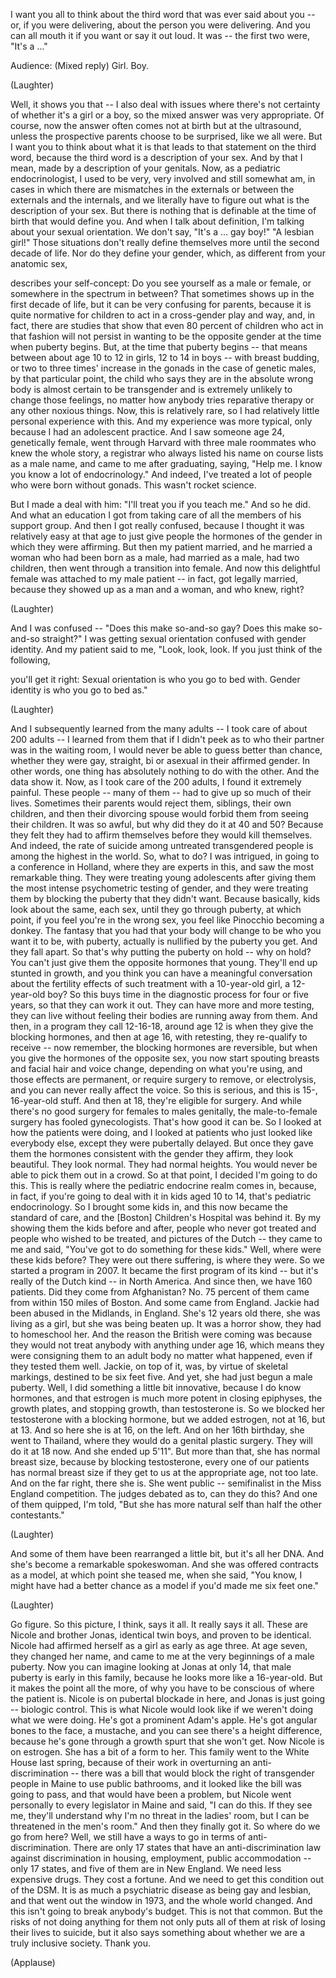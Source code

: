 
I want you all to think
about the third word
that was ever said about you --
or, if you were delivering,
about the person you were delivering.
And you can all mouth it
if you want or say it out loud.
It was -- the first two were, &quot;It&#39;s a ...&quot;

Audience: (Mixed reply) Girl. Boy.

(Laughter)

Well, it shows you that --
I also deal with issues
where there&#39;s not certainty
of whether it&#39;s a girl or a boy,
so the mixed answer was very appropriate.
Of course, now the answer often comes
not at birth but at the ultrasound,
unless the prospective parents
choose to be surprised,
like we all were.
But I want you to think about what it is
that leads to that statement
on the third word,
because the third word
is a description of your sex.
And by that I mean,
made by a description of your genitals.
Now, as a pediatric endocrinologist,
I used to be very, very involved
and still somewhat am, in cases
in which there are mismatches
in the externals
or between the externals
and the internals,
and we literally have to figure out
what is the description of your sex.
But there is nothing
that is definable at the time of birth
that would define you.
And when I talk about definition,
I&#39;m talking about your sexual orientation.
We don&#39;t say, &quot;It&#39;s a ... gay boy!&quot;
&quot;A lesbian girl!&quot;
Those situations don&#39;t
really define themselves
more until the second decade of life.
Nor do they define your gender,
which, as different
from your anatomic sex,

describes your self-concept:
Do you see yourself as a male or female,
or somewhere in the spectrum in between?
That sometimes shows up
in the first decade of life,
but it can be very confusing for parents,
because it is quite normative for children
to act in a cross-gender play and way,
and, in fact, there are studies that show
that even 80 percent of children
who act in that fashion
will not persist in wanting
to be the opposite gender
at the time when puberty begins.
But, at the time that puberty begins --
that means between about age 10 to 12
in girls, 12 to 14 in boys --
with breast budding,
or two to three times&#39;
increase in the gonads
in the case of genetic males,
by that particular point,
the child who says
they are in the absolute wrong body
is almost certain to be transgender
and is extremely unlikely
to change those feelings,
no matter how anybody tries
reparative therapy
or any other noxious things.
Now, this is relatively rare,
so I had relatively little
personal experience with this.
And my experience was more typical,
only because I had an adolescent practice.
And I saw someone age 24,
genetically female, went through Harvard
with three male roommates
who knew the whole story,
a registrar who always listed his name
on course lists as a male name,
and came to me after graduating,
saying, &quot;Help me. I know you know
a lot of endocrinology.&quot;
And indeed, I&#39;ve treated a lot of people
who were born without gonads.
This wasn&#39;t rocket science.

But I made a deal with him:
&quot;I&#39;ll treat you if you teach me.&quot;
And so he did.
And what an education I got
from taking care of all the members
of his support group.
And then I got really confused,
because I thought it was
relatively easy at that age
to just give people the hormones
of the gender
in which they were affirming.
But then my patient married,
and he married a woman
who had been born as a male,
had married as a male, had two children,
then went through
a transition into female.
And now this delightful female
was attached to my male patient --
in fact, got legally married,
because they showed up as a man
and a woman, and who knew, right?

(Laughter)

And I was confused --
&quot;Does this make so-and-so gay?
Does this make so-and-so straight?&quot;
I was getting sexual orientation
confused with gender identity.
And my patient said to me,
&quot;Look, look, look.
If you just think of the following,

you&#39;ll get it right:
Sexual orientation
is who you go to bed with.
Gender identity is who you go to bed as.&quot;

(Laughter)

And I subsequently learned
from the many adults --
I took care of about 200 adults --
I learned from them
that if I didn&#39;t peek as to who
their partner was in the waiting room,
I would never be able to guess
better than chance,
whether they were gay,
straight, bi or asexual
in their affirmed gender.
In other words,
one thing has absolutely nothing
to do with the other.
And the data show it.
Now, as I took care of the 200 adults,
I found it extremely painful.
These people -- many of them --
had to give up so much of their lives.
Sometimes their parents would reject them,
siblings, their own children,
and then their divorcing spouse
would forbid them
from seeing their children.
It was so awful,
but why did they do it at 40 and 50?
Because they felt
they had to affirm themselves
before they would kill themselves.
And indeed, the rate of suicide
among untreated transgendered people
is among the highest in the world.
So, what to do?
I was intrigued, in going
to a conference in Holland,
where they are experts in this,
and saw the most remarkable thing.
They were treating young adolescents
after giving them the most intense
psychometric testing of gender,
and they were treating them by blocking
the puberty that they didn&#39;t want.
Because basically,
kids look about the same,
each sex, until they go through puberty,
at which point, if you feel
you&#39;re in the wrong sex,
you feel like Pinocchio becoming a donkey.
The fantasy that you had
that your body will change
to be who you want it to be, with puberty,
actually is nullified
by the puberty you get.
And they fall apart.
So that&#39;s why putting the puberty
on hold -- why on hold?
You can&#39;t just give them
the opposite hormones that young.
They&#39;ll end up stunted in growth,
and you think you can have
a meaningful conversation
about the fertility effects
of such treatment
with a 10-year-old girl,
a 12-year-old boy?
So this buys time
in the diagnostic process
for four or five years,
so that they can work it out.
They can have more and more testing,
they can live without feeling their bodies
are running away from them.
And then, in a program they call 12-16-18,
around age 12 is when they
give the blocking hormones,
and then at age 16, with retesting,
they re-qualify to receive --
now remember, the blocking
hormones are reversible,
but when you give the hormones
of the opposite sex,
you now start spouting breasts
and facial hair and voice change,
depending on what you&#39;re using,
and those effects are permanent,
or require surgery to remove,
or electrolysis,
and you can never really affect the voice.
So this is serious,
and this is 15-, 16-year-old stuff.
And then at 18,
they&#39;re eligible for surgery.
And while there&#39;s no good surgery
for females to males genitally,
the male-to-female surgery
has fooled gynecologists.
That&#39;s how good it can be.
So I looked at how
the patients were doing,
and I looked at patients
who just looked like everybody else,
except they were pubertally delayed.
But once they gave them the hormones
consistent with the gender they affirm,
they look beautiful.
They look normal.
They had normal heights.
You would never be able
to pick them out in a crowd.
So at that point, I decided
I&#39;m going to do this.
This is really where the pediatric
endocrine realm comes in,
because, in fact, if you&#39;re going to deal
with it in kids aged 10 to 14,
that&#39;s pediatric endocrinology.
So I brought some kids in,
and this now became the standard of care,
and the [Boston]
Children&#39;s Hospital was behind it.
By my showing them
the kids before and after,
people who never got treated
and people who wished to be treated,
and pictures of the Dutch --
they came to me and said,
&quot;You&#39;ve got to do
something for these kids.&quot;
Well, where were these kids before?
They were out there suffering,
is where they were.
So we started a program in 2007.
It became the first program of its kind --
but it&#39;s really of the Dutch kind --
in North America.
And since then, we have 160 patients.
Did they come from Afghanistan? No.
75 percent of them came
from within 150 miles of Boston.
And some came from England.
Jackie had been abused
in the Midlands, in England.
She&#39;s 12 years old there,
she was living as a girl,
but she was being beaten up.
It was a horror show,
they had to homeschool her.
And the reason the British were coming
was because they would not treat
anybody with anything under age 16,
which means they were consigning
them to an adult body
no matter what happened,
even if they tested them well.
Jackie, on top of it, was,
by virtue of skeletal markings,
destined to be six feet five.
And yet, she had just begun
a male puberty.
Well, I did something
a little bit innovative,
because I do know hormones,
and that estrogen is much more potent
in closing epiphyses, the growth plates,
and stopping growth, than testosterone is.
So we blocked her testosterone
with a blocking hormone,
but we added estrogen,
not at 16, but at 13.
And so here she is at 16, on the left.
And on her 16th birthday,
she went to Thailand,
where they would do
a genital plastic surgery.
They will do it at 18 now.
And she ended up 5&#39;11&quot;.
But more than that,
she has normal breast size,
because by blocking testosterone,
every one of our patients
has normal breast size
if they get to us at the appropriate age,
not too late.
And on the far right, there she is.
She went public -- semifinalist
in the Miss England competition.
The judges debated
as to, can they do this?
And one of them quipped, I&#39;m told,
&quot;But she has more natural self
than half the other contestants.&quot;

(Laughter)

And some of them
have been rearranged a little bit,
but it&#39;s all her DNA.
And she&#39;s become a remarkable spokeswoman.
And she was offered contracts as a model,
at which point
she teased me, when she said,
&quot;You know, I might have had
a better chance as a model
if you&#39;d made me six feet one.&quot;

(Laughter)

Go figure.
So this picture, I think, says it all.
It really says it all.
These are Nicole and brother Jonas,
identical twin boys,
and proven to be identical.
Nicole had affirmed herself
as a girl as early as age three.
At age seven, they changed her name,
and came to me at the very
beginnings of a male puberty.
Now you can imagine
looking at Jonas at only 14,
that male puberty is early in this family,
because he looks more like a 16-year-old.
But it makes the point all the more,
of why you have to be conscious
of where the patient is.
Nicole is on pubertal blockade in here,
and Jonas is just going --
biologic control.
This is what Nicole would look like
if we weren&#39;t doing what we were doing.
He&#39;s got a prominent Adam&#39;s apple.
He&#39;s got angular bones
to the face, a mustache,
and you can see there&#39;s
a height difference,
because he&#39;s gone through
a growth spurt that she won&#39;t get.
Now Nicole is on estrogen.
She has a bit of a form to her.
This family went
to the White House last spring,
because of their work in overturning
an anti-discrimination --
there was a bill that would block
the right of transgender people in Maine
to use public bathrooms,
and it looked like the bill
was going to pass,
and that would have been a problem,
but Nicole went personally
to every legislator in Maine
and said, &quot;I can do this.
If they see me, they&#39;ll understand
why I&#39;m no threat in the ladies&#39; room,
but I can be threatened
in the men&#39;s room.&quot;
And then they finally got it.
So where do we go from here?
Well, we still have a ways to go
in terms of anti-discrimination.
There are only 17 states
that have an anti-discrimination law
against discrimination in housing,
employment, public accommodation --
only 17 states, and five of them
are in New England.
We need less expensive drugs.
They cost a fortune.
And we need to get
this condition out of the DSM.
It is as much a psychiatric disease
as being gay and lesbian,
and that went out the window in 1973,
and the whole world changed.
And this isn&#39;t going to break
anybody&#39;s budget.
This is not that common.
But the risks of not
doing anything for them
not only puts all of them at risk
of losing their lives to suicide,
but it also says something about
whether we are a truly inclusive society.
Thank you.

(Applause)

